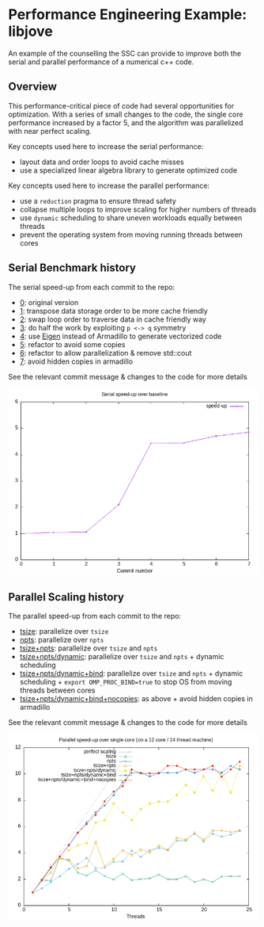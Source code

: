 # Performance Engineering Example: libjove 

An example of the counselling the SSC can provide to improve both the serial and parallel performance of a numerical c++ code.

## Overview

This performance-critical piece of code had several opportunities for optimization. With a series of small changes to the code, the single core performance increased by a factor 5, and the algorithm was parallelized with near perfect scaling.

Key concepts used here to increase the serial performance:

- layout data and order loops to avoid cache misses
- use a specialized linear algebra library to generate optimized code

Key concepts used here to increase the parallel performance:

- use a `reduction` pragma to ensure thread safety
- collapse multiple loops to improve scaling for higher numbers of threads
- use `dynamic` scheduling to share uneven workloads equally between threads
- prevent the operating system from moving running threads between cores

## Serial Benchmark history

The serial speed-up from each commit to the repo:

- [0](https://github.com/ssciwr/jove-performance/commit/301456c5f643a935abef0628a5edc8eb1f8b1b35): original version
- [1](https://github.com/ssciwr/jove-performance/commit/f87ef27788cc33d5cceb1764b3526e7d9919e983): transpose data storage order to be more cache friendly
- [2](https://github.com/ssciwr/jove-performance/commit/e3bf8948cf872f88556be4e5facfc130fad8fad1): swap loop order to traverse data in cache friendly way
- [3](https://github.com/ssciwr/jove-performance/commit/b12d8e45c3533d69f2f02c5e2ecd924eab1299d4): do half the work by exploiting `p <-> q` symmetry
- [4](https://github.com/ssciwr/jove-performance/commit/eb5d88e977ab9e25f9d67640c25690c57575029a): use [Eigen](https://eigen.tuxfamily.org) instead of Armadillo to generate vectorized code
- [5](https://github.com/ssciwr/jove-performance/commit/6e44a30dc6f18f9f8faf02e99e7f9b7d8c874eb1): refactor to avoid some copies
- [6](https://github.com/ssciwr/jove-performance/commit/57348b411257e3b8bbdd95faff600337e1e64566): refactor to allow parallelization & remove std::cout
- [7](https://github.com/ssciwr/jove-performance/commit/90b66ba36773a49b1464b5c6d166ace945ab2735): avoid hidden copies in armadillo

See the relevant commit message & changes to the code for more details

![benchmark](benchmarks/benchmark.png)

## Parallel Scaling history

The parallel speed-up from each commit to the repo:

- [tsize](https://github.com/ssciwr/jove-performance/commit/ad5555cd3a866fe4f5891a0213fce31b440d477b): parallelize over `tsize`
- [npts](https://github.com/ssciwr/jove-performance/commit/6f09110046bd1ca68a2d736ab77a65e66d59357a): parallelize over `npts`
- [tsize+npts](https://github.com/ssciwr/jove-performance/commit/b6d5a45df752d4a317542e6828c8cc402c46087f): parallelize over `tsize` and `npts`
- [tsize+npts/dynamic](https://github.com/ssciwr/jove-performance/commit/06722f4918bee199c391a76d138a35924cf05af7): parallelize over `tsize` and `npts` + dynamic scheduling
- [tsize+npts/dynamic+bind](https://github.com/ssciwr/jove-performance/commit/57348b411257e3b8bbdd95faff600337e1e64566): parallelize over `tsize` and `npts` + dynamic scheduling + `export OMP_PROC_BIND=true` to stop OS from moving threads between cores
- [tsize+npts/dynamic+bind+nocopies](https://github.com/ssciwr/jove-performance/commit/90b66ba36773a49b1464b5c6d166ace945ab2735): as above + avoid hidden copies in armadillo

See the relevant commit message & changes to the code for more details

![scaling](benchmarks/scaling.png)
